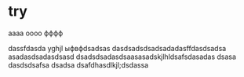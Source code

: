# try
aaaa
oooo
фффф

dassfdasda
yghjl
ыфвфdsadsas
dasdsadsdsadsadadasffdasdsadsa
asadasdsadasdsasd
dsadsdsadasdsaasasadskjlhldsafsdasadas
dsasa
dasdsdsafsa
dsadsa
dsafdhasdlkjl;dsdassa
